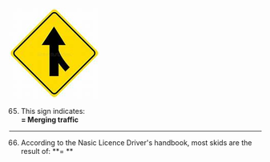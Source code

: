 ![merge](https://github.com/tamunoWoks/drivers_assessment/blob/main/images/merge.jfif)

65. This sign indicates:  
    **= Merging traffic**
---
66. According to the Nasic Licence Driver's handbook, most skids are the result of:
    **= **

